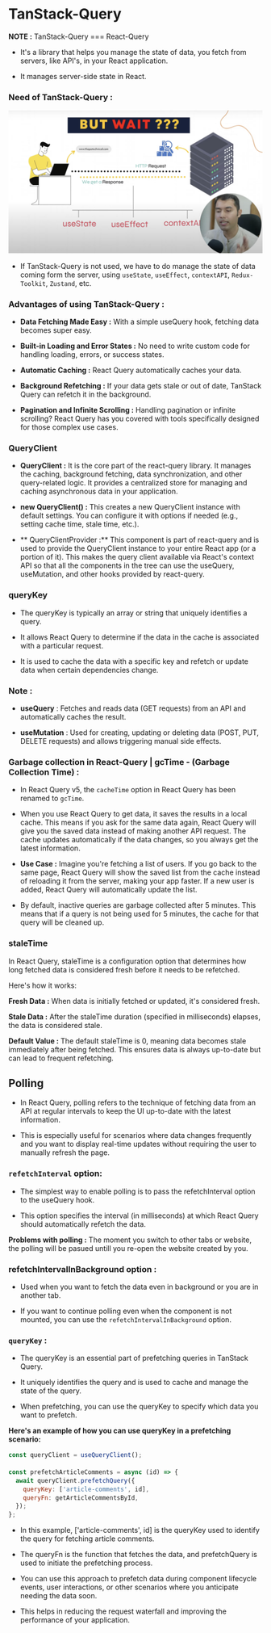 # TanStack-Query

**NOTE :** TanStack-Query === React-Query

- It's a library that helps you manage the state of data, you fetch from servers, like API's, in your React application.

- It manages server-side state in React.

### Need of TanStack-Query : 

<img src="./assets/Pic-1.png" />

- If TanStack-Query is not used, we have to do manage the state of data coming form the server, using `useState`, `useEffect`, `contextAPI`, `Redux-Toolkit`, `Zustand`,  etc. 

### Advantages of using TanStack-Query : 

- **Data Fetching Made Easy :** With a simple useQuery hook, fetching data becomes super easy.

- **Built-in Loading and Error States :** No need to write custom code for handling loading, errors, or success states.

- **Automatic Caching :** React Query automatically caches your data.

- **Background Refetching :** If your data gets stale or out of date, TanStack Query can refetch it in the background.

- **Pagination and Infinite Scrolling :** Handling pagination or infinite scrolling? React Query has you covered with tools specifically designed for those complex use cases.

### QueryClient 

- **QueryClient :** It is the core part of the react-query library. It manages the caching, background fetching, data synchronization, and other query-related logic. It provides a centralized store for managing and caching asynchronous data in your application.

- **new QueryClient() :** This creates a new QueryClient instance with default settings. You can configure it with options if needed (e.g., setting cache time, stale time, etc.).

- ** QueryClientProvider :** This component is part of react-query and is used to provide the QueryClient instance to your entire React app (or a portion of it). This makes the query client available via React's context API so that all the components in the tree can use the useQuery, useMutation, and other hooks provided by react-query.

### queryKey 

- The queryKey is typically an array or string that uniquely identifies a query.

- It allows React Query to determine if the data in the cache is associated with a particular request.

- It is used to cache the data with a specific key and refetch or update data when certain dependencies change.

### Note :

- **useQuery** : Fetches and reads data (GET requests) from an API and automatically caches the result.

- **useMutation** : Used for creating, updating or deleting data (POST, PUT, DELETE requests) and allows triggering manual side effects.

### Garbage collection in React-Query | gcTime - (Garbage Collection Time) : 

- In React Query v5, the `cacheTime` option in React Query has been renamed to `gcTime`.

- When you use React Query to get data, it saves the results in a local cache. This means if you ask for the same data again, React Query will give you the saved data instead of making another API request. The cache updates automatically if the data changes, so you always get the latest information.

- **Use Case :** Imagine you're fetching a list of users. If you go back to the same page, React Query will show the saved list from the cache instead of reloading it from the server, making your app faster. If a new user is added, React Query will automatically update the list.

- By default, inactive queries are garbage collected after 5 minutes. This means that if a query is not being used for 5 minutes, the cache for that query will be cleaned up.

### staleTime

In React Query, staleTime is a configuration option that determines how long fetched data is considered fresh before it needs to be refetched.

Here's how it works:

**Fresh Data :**
When data is initially fetched or updated, it's considered fresh.

**Stale Data :**
After the staleTime duration (specified in milliseconds) elapses, the data is considered stale.

**Default Value :**
The default staleTime is 0, meaning data becomes stale immediately after being fetched. This ensures data is always up-to-date but can lead to frequent refetching.

## Polling

- In React Query, polling refers to the technique of fetching data from an API at regular intervals to keep the UI up-to-date with the latest information. 

- This is especially useful for scenarios where data changes frequently and you want to display real-time updates without requiring the user to manually refresh the page.

### `refetchInterval` option:

- The simplest way to enable polling is to pass the refetchInterval option to the useQuery hook. 

- This option specifies the interval (in milliseconds) at which React Query should automatically refetch the data.

**Problems with polling :** The moment you switch to other tabs or website, the polling will be pasued untill you re-open the website created by you. 

### refetchIntervalInBackground option :

- Used when you want to fetch the data even in background or you are in another tab.

- If you want to continue polling even when the component is not mounted, you can use the `refetchIntervalInBackground` option.

### `queryKey` : 

- The queryKey is an essential part of prefetching queries in TanStack Query. 

- It uniquely identifies the query and is used to cache and manage the state of the query. 

- When prefetching, you can use the queryKey to specify which data you want to prefetch.

**Here's an example of how you can use queryKey in a prefetching scenario:**

```JavaScript
const queryClient = useQueryClient();

const prefetchArticleComments = async (id) => {
  await queryClient.prefetchQuery({
    queryKey: ['article-comments', id],
    queryFn: getArticleCommentsById,
  });
};
```

- In this example, ['article-comments', id] is the queryKey used to identify the query for fetching article comments. 

- The queryFn is the function that fetches the data, and prefetchQuery is used to initiate the prefetching process.

- You can use this approach to prefetch data during component lifecycle events, user interactions, or other scenarios where you anticipate needing the data soon. 

- This helps in reducing the request waterfall and improving the performance of your application.